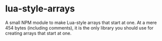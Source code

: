 # lua-style-arrays
A small NPM module to make Lua-style arrays that start at one. At a mere 454 bytes (including comments), it is the only library you should use for creating arrays that start at one.